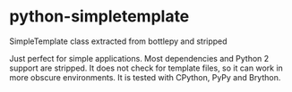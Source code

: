 # python-simpletemplate
SimpleTemplate class extracted from bottlepy and stripped

Just perfect for simple applications.
Most dependencies and Python 2 support are stripped.
It does not check for template files, so it can work in more obscure environments.
It is tested with CPython, PyPy and Brython.
